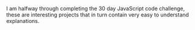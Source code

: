 I am halfway through completing the 30 day JavaScript code challenge, these are interesting projects that in turn contain very easy to understand explanations.